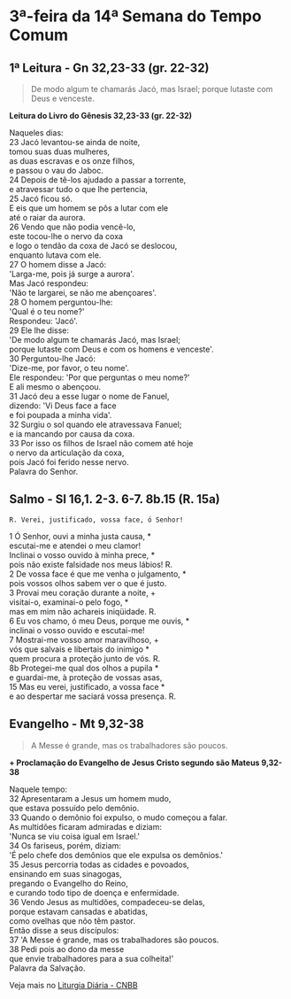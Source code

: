 # 3ª-feira da 14ª Semana do Tempo Comum

## 1ª Leitura - Gn 32,23-33 (gr. 22-32)

> De modo algum te chamarás Jacó, mas Israel; porque lutaste com Deus e venceste.

**Leitura do Livro do Gênesis 32,23-33 (gr. 22-32)**

Naqueles dias:   
23 Jacó levantou-se ainda de noite,   
 tomou suas duas mulheres,   
 as duas escravas e os onze filhos,   
 e passou o vau do Jaboc.   
24 Depois de tê-los ajudado a passar a torrente,   
 e atravessar tudo o que lhe pertencia,   
25 Jacó ficou só.   
 E eis que um homem se pôs a lutar com ele   
 até o raiar da aurora.   
26 Vendo que não podia vencê-lo,   
 este tocou-lhe o nervo da coxa   
 e logo o tendão da coxa de Jacó se deslocou,   
 enquanto lutava com ele.   
27 O homem disse a Jacó:   
 'Larga-me, pois já surge a aurora'.   
 Mas Jacó respondeu:   
 'Não te largarei, se não me abençoares'.   
28 O homem perguntou-lhe:   
 'Qual é o teu nome?'   
 Respondeu: 'Jacó'.   
29 Ele lhe disse:   
 'De modo algum te chamarás Jacó, mas Israel;   
 porque lutaste com Deus e com os homens e venceste'.   
30 Perguntou-lhe Jacó:   
 'Dize-me, por favor, o teu nome'.   
 Ele respondeu: 'Por que perguntas o meu nome?'   
 E ali mesmo o abençoou.   
31 Jacó deu a esse lugar o nome de Fanuel,   
 dizendo: 'Vi Deus face a face   
 e foi poupada a minha vida'.   
32 Surgiu o sol quando ele atravessava Fanuel;   
 e ia mancando por causa da coxa.   
33 Por isso os filhos de Israel não comem até hoje   
 o nervo da articulação da coxa,   
 pois Jacó foi ferido nesse nervo.   
 Palavra do Senhor.

## Salmo - Sl 16,1. 2-3. 6-7. 8b.15 (R. 15a)

`R. Verei, justificado, vossa face, ó Senhor!`

1 Ó Senhor, ouvi a minha justa causa, *   
 escutai-me e atendei o meu clamor!   
 Inclinai o vosso ouvido à minha prece, *   
 pois não existe falsidade nos meus lábios! R.       
2 De vossa face é que me venha o julgamento, *   
 pois vossos olhos sabem ver o que é justo.   
3 Provai meu coração durante a noite, +   
 visitai-o, examinai-o pelo fogo, *   
 mas em mim não achareis iniqüidade. R.       
6 Eu vos chamo, ó meu Deus, porque me ouvis, *   
 inclinai o vosso ouvido e escutai-me!   
7 Mostrai-me vosso amor maravilhoso, +   
 vós que salvais e libertais do inimigo *   
 quem procura a proteção junto de vós. R.       
8b Protegei-me qual dos olhos a pupila *   
 e guardai-me, à proteção de vossas asas,   
15 Mas eu verei, justificado, a vossa face *   
 e ao despertar me saciará vossa presença. R.

## Evangelho - Mt 9,32-38

> A Messe é grande, mas os trabalhadores são poucos.

**+ Proclamação do Evangelho de Jesus Cristo segundo são Mateus  9,32-38**

Naquele tempo:   
32 Apresentaram a Jesus um homem mudo,   
 que estava possuído pelo demônio.   
33 Quando o demônio foi expulso, o mudo começou a falar.   
 As multidões ficaram admiradas e diziam:   
 'Nunca se viu coisa igual em Israel.'   
34 Os fariseus, porém, diziam:   
 'É pelo chefe dos demônios que ele expulsa os demônios.'   
35 Jesus percorria todas as cidades e povoados,   
 ensinando em suas sinagogas,   
 pregando o Evangelho do Reino,   
 e curando todo tipo de doença e enfermidade.   
36 Vendo Jesus as multidões, compadeceu-se delas,   
 porque estavam cansadas e abatidas,   
 como ovelhas que nõo têm pastor.   
 Então disse a seus discípulos:   
37 'A Messe é grande, mas os trabalhadores são poucos.   
38 Pedi pois ao dono da messe   
 que envie trabalhadores para a sua colheita!'   
 Palavra da Salvação.

Veja mais no [Liturgia Diária - CNBB](http://liturgiadiaria.cnbb.org.br/app/user/user/UserView.php?ano=2017&mes=7&dia=11)